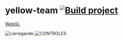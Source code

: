 
# yellow-team [![Build project](https://github.com/OktaGameJam-2021-1S/yellow-team/actions/workflows/unity-build.yml/badge.svg)](https://github.com/OktaGameJam-2021-1S/yellow-team/actions/workflows/unity-build.yml)

[WebGL](https://oktagamejam-2021-1s.github.io/yellow-team/WebGL/)

![carregando](https://user-images.githubusercontent.com/4053124/120942545-14556400-c700-11eb-9ab4-931f41ba4e69.png)
![CONTROLES](https://user-images.githubusercontent.com/4053124/120942536-f8ea5900-c6ff-11eb-8aab-f3f29e280ed0.png)

